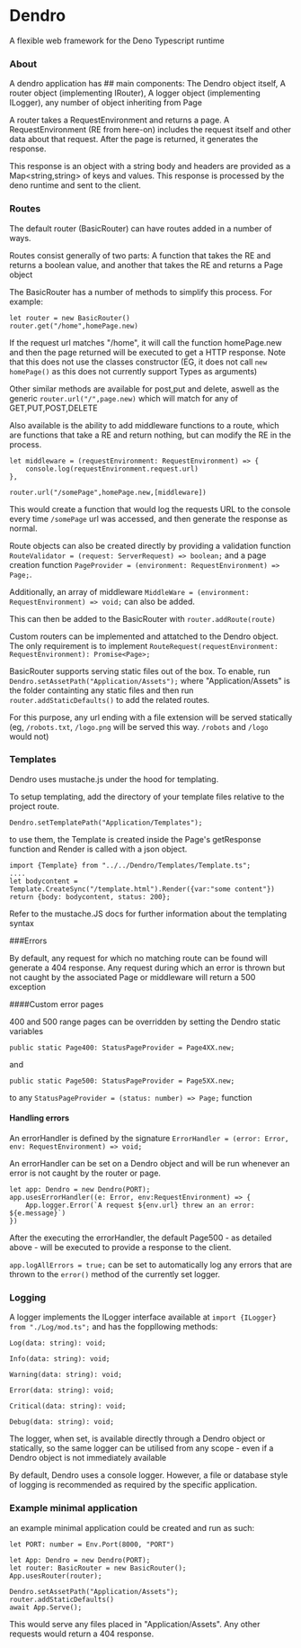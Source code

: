 # Dendro
A flexible web framework for the Deno Typescript runtime

### About

A dendro application has \#\# main components: The Dendro object itself, A router object (implementing IRouter), A logger object (implementing ILogger), any number of object inheriting from Page

A router takes a RequestEnvironment and returns a page. A RequestEnvironment (RE from here-on) includes the request itself and other data about that request. After the page is returned, it generates the response.

This response is an object with a string body and headers are provided as a Map<string,string> of keys and values. This response is processed by the deno runtime and sent to the client.



### Routes


The default router (BasicRouter) can have routes added in a number of ways.

Routes consist generally of two parts: A function that takes the RE and returns a boolean value, and another that takes the RE and returns a Page object

The BasicRouter has a number of methods to simplify this process. For example:

    let router = new BasicRouter()
    router.get("/home",homePage.new)
    
If the request url matches "/home", it will call the function homePage.new and then the page returned will be executed to get a HTTP response.
Note that this does not use the classes constructor (EG, it does not call  `new homePage()` as this does not currently support Types as arguments)

Other similar methods are available for post,put and delete, aswell as the generic `router.url("/",page.new)` which will match for any of GET,PUT,POST,DELETE

Also available is the ability to add middleware functions to a route, which are functions that take a RE and return nothing, but can modify the RE in the process.

    let middleware = (requestEnvironment: RequestEnvironment) => {
        console.log(requestEnvironment.request.url)
    },
    
    router.url("/somePage",homePage.new,[middleware])
    
This would create a function that would log the requests URL to the console every time `/somePage` url was accessed, and then generate the response as normal.


Route objects can also be created directly by providing a validation function 
`RouteValidator = (request: ServerRequest) => boolean;`
and a page creation function `PageProvider = (environment: RequestEnvironment) => Page;`.

Additionally, an array of middleware `MiddleWare = (environment: RequestEnvironment) => void;` can also be added.
 
This can then be added to the BasicRouter with  `router.addRoute(route)`
 
Custom routers can be implemented and attatched to the Dendro object. The only requirement is to implement `RouteRequest(requestEnvironment: RequestEnvironment): Promise<Page>;`
 
BasicRouter supports serving static files out of the box. To enable, run `Dendro.setAssetPath("Application/Assets");`
where "Application/Assets" is the folder containting any static files 
and then run `router.addStaticDefaults()` to add the related routes.

For this purpose, any url ending with a file extension will be served statically (eg, `/robots.txt`, `/logo.png` will be served this way. `/robots` and `/logo` would not)
 
### Templates

Dendro uses mustache.js under the hood for templating.

To setup templating, add the directory of your template files relative to the project route.

`Dendro.setTemplatePath("Application/Templates");`

to use them, the Template is created inside the Page's getResponse function and Render is called with a json object.

    import {Template} from "../../Dendro/Templates/Template.ts";
    ....
	let bodycontent = Template.CreateSync("/template.html").Render({var:"some content"})
	return {body: bodycontent, status: 200};
	
Refer to the mustache.JS docs for further information about the templating syntax

###Errors

By default, any request for which no matching route can be found will generate a 404 response.
Any request during which an error is thrown but not caught by the associated Page or middleware will return a 500 exception

####Custom error pages

400 and 500 range pages can be overridden by setting the Dendro static variables

`public static Page400: StatusPageProvider = Page4XX.new;`
 
 and
  
`public static Page500: StatusPageProvider = Page5XX.new;`

to any `StatusPageProvider = (status: number) => Page;` function

#### Handling errors
An errorHandler is defined by the signature `ErrorHandler = (error: Error, env: RequestEnvironment) => void;`

An errorHandler can be set on a Dendro object and will be run whenever an error is not caught by the router or page.
    
    let app: Dendro = new Dendro(PORT);
    app.usesErrorHandler((e: Error, env:RequestEnvironment) => {
	    App.logger.Error(`A request ${env.url} threw an an error: ${e.message}`)
    })

After the executing the errorHandler, the default Page500 - as detailed above - will be executed to provide a response to the client.

`app.logAllErrors = true;` can be set to automatically log any errors that are thrown to the `error()` method of the currently set logger.


### Logging

A logger implements the ILogger interface available at `import {ILogger} from "./Log/mod.ts";` and has the foppllowing methods:
	
	Log(data: string): void;

	Info(data: string): void;

	Warning(data: string): void;

	Error(data: string): void;

	Critical(data: string): void;

	Debug(data: string): void;

The logger, when set, is available directly through a Dendro object or statically, so the same logger can be utilised from any scope - even if a Dendro object is not immediately available

By default, Dendro uses a console logger. However, a file or database style of logging is recommended as required by the specific application.

### Example minimal application
an example minimal application could be created and run as such:

    let PORT: number = Env.Port(8000, "PORT")
    
    let App: Dendro = new Dendro(PORT);
    let router: BasicRouter = new BasicRouter();
    App.usesRouter(router);
    
    Dendro.setAssetPath("Application/Assets");
    router.addStaticDefaults()
    await App.Serve();

This would serve any files placed in "Application/Assets". Any other requests would return a 404 response.
